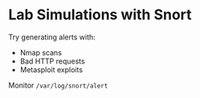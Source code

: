 # Lab Simulations with Snort

Try generating alerts with:

- Nmap scans
- Bad HTTP requests
- Metasploit exploits

Monitor `/var/log/snort/alert`
